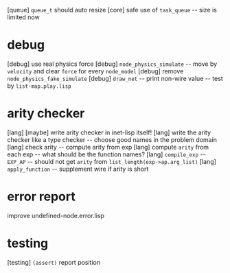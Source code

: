 [queue] `queue_t` should auto resize
[core] safe use of `task_queue` -- size is limited now

# debug

[debug] use real physics force
[debug] `node_physics_simulate` -- move by `velocity` and clear `force` for every `node_model`
[debug] remove `node_physics_fake_simulate`
[debug] `draw_net` -- print non-wire value -- test by `list-map.play.lisp`

# arity checker

[lang] [maybe] write arity checker in inet-lisp itself!
[lang] write the arity checker like a type checker -- choose good names in the problem domain
[lang] check arity -- compute arity from exp
[lang] compute `arity` from each exp -- what should be the function names?
[lang] `compile_exp` -- `EXP_AP` -- should not get `arity` from `list_length(exp->ap.arg_list)`
[lang] `apply_function` -- supplement wire if arity is short

# error report

improve undefined-node.error.lisp

# testing

[testing] `(assert)` report position
